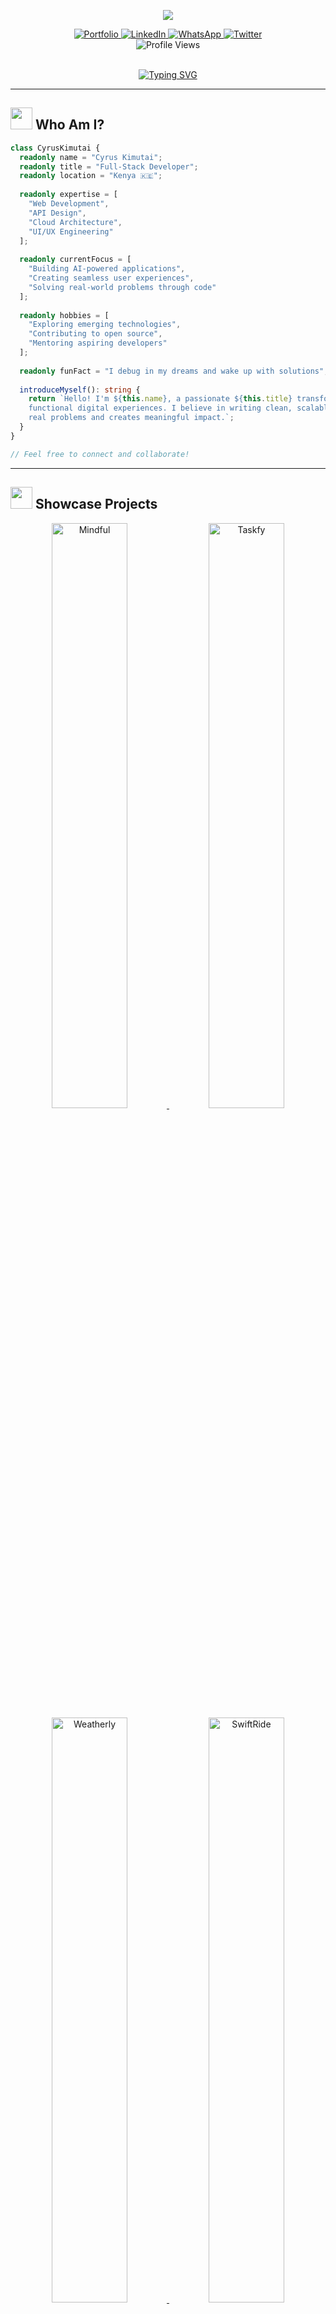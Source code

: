 <p align="center">
  <img src="https://capsule-render.vercel.app/api?type=waving&animation=twinkling&color=gradient&customColorList=0,2,3,5,30&height=200&section=header&text=Cyrus%20Kimutai&desc=Crafting%20Digital%20Experiences&fontSize=50&fontColor=ffffff&fontAlignY=40&descAlignY=60&descSize=20" />
</p>

<div align="center">
  <a href="https://cyrus-kimutai.vercel.app/">
    <img src="https://img.shields.io/badge/PORTFOLIO-00B1E9?style=for-the-badge&logo=Safari&logoColor=white&labelColor=080808" alt="Portfolio" />
  </a>
  <a href="https://www.linkedin.com/in/cyrus-kimutai-974012313/">
    <img src="https://img.shields.io/badge/LinkedIn-0A66C2?style=for-the-badge&logo=linkedin&logoColor=white&labelColor=080808" alt="LinkedIn" />
  </a>
  <a href="https://wa.me/254707071440">
    <img src="https://img.shields.io/badge/WhatsApp-25D366?style=for-the-badge&logo=whatsapp&logoColor=white&labelColor=080808" alt="WhatsApp" />
  </a>
  <a href="https://x.com/cyrus_Kim001">
    <img src="https://img.shields.io/badge/Twitter-1D9BF0?style=for-the-badge&logo=x&logoColor=white&labelColor=080808" alt="Twitter" />
  </a>
</div>

<div align="center">
  <img src="https://komarev.com/ghpvc/?username=Mutai001&color=blueviolet&style=for-the-badge&label=PROFILE+VIEWS" alt="Profile Views" />
</div>

<br>

<p align="center">
  <a href="https://cyrus-kimutai.vercel.app/">
    <img src="https://readme-typing-svg.herokuapp.com?font=Fira+Code&weight=600&size=24&duration=3000&pause=1000&center=true&vCenter=true&width=600&lines=Full-Stack+Developer;AI+Enthusiast;Problem+Solver;UX+Craftsman;Innovation+Architect;Digital+Experience+Creator" alt="Typing SVG" />
  </a>
</p>

---

## <img src="https://media.giphy.com/media/v1.Y2lkPTc5MGI3NjExNWpqZTFhdWoybmQ2aDlyZ3E0YzNnaHhkZGxmaW1hcnV1bm5jZXN0NyZlcD12MV9pbnRlcm5hbF9naWZfYnlfaWQmY3Q9cw/5L57f5fI3iENAscVZG/giphy.gif" width="35"> Who Am I?

```typescript
class CyrusKimutai {
  readonly name = "Cyrus Kimutai";
  readonly title = "Full-Stack Developer";
  readonly location = "Kenya 🇰🇪";
  
  readonly expertise = [
    "Web Development", 
    "API Design",
    "Cloud Architecture", 
    "UI/UX Engineering"
  ];
  
  readonly currentFocus = [
    "Building AI-powered applications",
    "Creating seamless user experiences",
    "Solving real-world problems through code"
  ];
  
  readonly hobbies = [
    "Exploring emerging technologies",
    "Contributing to open source",
    "Mentoring aspiring developers"
  ];
  
  readonly funFact = "I debug in my dreams and wake up with solutions";
  
  introduceMyself(): string {
    return `Hello! I'm ${this.name}, a passionate ${this.title} transforming ideas into elegant, 
    functional digital experiences. I believe in writing clean, scalable code that solves 
    real problems and creates meaningful impact.`;
  }
}

// Feel free to connect and collaborate!
```

---

## <img src="https://media.giphy.com/media/v1.Y2lkPTc5MGI3NjExbmpnZ2I5NzZ3dGgxdXhoYTl2MXBmNTZ3M2JlY25odjRtOTdzcGs5eCZlcD12MV9pbnRlcm5hbF9naWZfYnlfaWQmY3Q9cw/QWvra259h4LCvXJUk2/giphy.gif" width="35"> Showcase Projects

<div align="center">
  <a href="https://mindful-v2.vercel.app/">
    <img src="https://github-readme-stats.vercel.app/api/pin/?username=Mutai001&repo=mindful&title_color=00DDFF&text_color=FFFFFF&icon_color=FF00AA&bg_color=0D1117&border_color=0D1117" width="49%" alt="Mindful" />
  </a>
  <a href="https://react-assessment-xs2x.vercel.app/">
    <img src="https://github-readme-stats.vercel.app/api/pin/?username=Mutai001&repo=taskfy&title_color=00DDFF&text_color=FFFFFF&icon_color=FF00AA&bg_color=0D1117&border_color=0D1117" width="49%" alt="Taskfy" />
  </a>
</div>

<div align="center">
  <a href="https://weather-notification-app.vercel.app/">
    <img src="https://github-readme-stats.vercel.app/api/pin/?username=Mutai001&repo=weatherly&title_color=00DDFF&text_color=FFFFFF&icon_color=FF00AA&bg_color=0D1117&border_color=0D1117" width="49%" alt="Weatherly" />
  </a>
  <a href="https://vehicle-client.vercel.app/">
    <img src="https://github-readme-stats.vercel.app/api/pin/?username=Mutai001&repo=swiftride&title_color=00DDFF&text_color=FFFFFF&icon_color=FF00AA&bg_color=0D1117&border_color=0D1117" width="49%" alt="SwiftRide" />
  </a>
</div>

<div align="center">
  <p><b>Mindful</b> - AI-powered mental health support platform offering personalized guidance and resources</p>
  <p><b>Taskfy</b> - Intuitive todo list application with productivity analytics and smart categorization</p>
  <p><b>Weatherly</b> - Real-time weather forecasting with customizable alerts and interactive visualizations</p>
  <p><b>SwiftRide</b> - Modern car rental platform featuring seamless booking and comprehensive vehicle management</p>
</div>

---

## <img src="https://media.giphy.com/media/v1.Y2lkPTc5MGI3NjExdWJvNXlxbXZocjRoMW5ob3p1Y2l6eTFubzd0YWRycjBkNzZnMTh6cyZlcD12MV9pbnRlcm5hbF9naWZfYnlfaWQmY3Q9cw/uhWLu2lsU0rfLiwYlI/giphy.gif" width="35"> GitHub Analytics

<div align="center">
  <img src="https://github-readme-activity-graph.vercel.app/graph?username=Mutai001&bg_color=0D1117&color=00DDFF&line=FF00AA&point=FFFFFF&area=true&hide_border=true&radius=8" width="98%" alt="Contribution Graph" />
</div>

<div align="center">
  <img src="https://github-readme-stats.vercel.app/api?username=Mutai001&show_icons=true&theme=radical&bg_color=0D1117&hide_border=true&count_private=true&include_all_commits=true&border_radius=15&ring_color=00DDFF&custom_title=Cyrus's%20GitHub%20Stats" width="49%" alt="GitHub Stats" />
  
  <img src="https://github-readme-streak-stats.herokuapp.com/?user=Mutai001&theme=radical&background=0D1117&hide_border=true&border_radius=15&fire=FF00AA&currStreakNum=00DDFF&sideNums=00DDFF&ring=00DDFF" width="49%" alt="GitHub Streak" />
</div>

<div align="center">
  <img src="https://github-readme-stats.vercel.app/api/top-langs/?username=Mutai001&layout=compact&theme=radical&bg_color=0D1117&hide_border=true&border_radius=15&langs_count=8" width="45%" alt="Top Languages" />
</div>

---

## <img src="https://media.giphy.com/media/jSKBmKkvo2dPQQtsR1/giphy.gif" width="35"> Tech Stack

### <img src="https://media.giphy.com/media/v1.Y2lkPTc5MGI3NjExZ3YxbTlvZWxtM2Y3YXE2dDNwdDZlOGZueXNoYzh4MzJyYnhkemp2ZSZlcD12MV9pbnRlcm5hbF9naWZfYnlfaWQmY3Q9cw/QTmfitsmJRWPht4ZFK/giphy.gif" width="30"> Frontend Ecosystem

<div align="center">
  <img src="https://skillicons.dev/icons?i=html,css,javascript,typescript,react,nextjs,vue" alt="Frontend Skills" height="60" />
  <br>
  <img src="https://skillicons.dev/icons?i=tailwind" alt="Tailwind" height="60" />
  <img src="https://skillicons.dev/icons?i=materialui" alt="MaterialUI" height="60" />
  <img src="https://cdn.jsdelivr.net/gh/devicons/devicon/icons/sass/sass-original.svg" height="60" width="60" alt="SCSS" />
  <img src="https://raw.githubusercontent.com/saadeghi/daisyui/master/src/docs/static/images/daisyui-logo/favicon-192.png" height="60" alt="DaisyUI" />
  <img src="https://avatars.githubusercontent.com/u/139895814?s=200&v=4" height="60" alt="ShadcnUI" />
  <img src="https://www.framer.com/images/favicons/favicon-32x32.png" height="60" alt="Framer Motion" />
</div>

### <img src="https://media.giphy.com/media/v1.Y2lkPTc5MGI3NjExemh3azAyNXl0MGs2eXJrZHVybGFoMHlzYnloMGYycmk0NXB0MmVrNCZlcD12MV9pbnRlcm5hbF9naWZfYnlfaWQmY3Q9cw/VTMzfJhfaQAVsf7KAs/giphy.gif" width="30"> Backend Technologies

<div align="center">
  <img src="https://skillicons.dev/icons?i=nodejs,express,python,django,fastapi,flask" alt="Backend Skills" height="60" />
  <br>
  <img src="https://hono.dev/favicon.ico" height="60" alt="Hono" />
  <img src="https://avatars.githubusercontent.com/u/108468352?s=200&v=4" height="60" alt="Drizzle ORM" />
</div>

### <img src="https://media.giphy.com/media/v1.Y2lkPTc5MGI3NjExdTZnMjBvYnlqcnQwNDl3OXNsN3Rxb2dxZDlvdXM5Y3k3bHNueDQ0eCZlcD12MV9pbnRlcm5hbF9naWZfYnlfaWQmY3Q9cw/iJWXxAr2Za6EtN7Kkm/giphy.gif" width="30"> Database Solutions

<div align="center">
  <img src="https://skillicons.dev/icons?i=mongodb,postgresql,mysql,sqlite" alt="Database Skills" height="60" />
</div>

### <img src="https://media.giphy.com/media/v1.Y2lkPTc5MGI3NjExdnUwcGc2ZWkzZG0ycTMwYXJvbDduNHB0MHl0cXZ1ZnQyczR2cW52YiZlcD12MV9pbnRlcm5hbF9naWZfYnlfaWQmY3Q9cw/Yc5FmF2bZj8YERQiZn/giphy.gif" width="30"> DevOps & Deployment

<div align="center">
  <img src="https://skillicons.dev/icons?i=vercel,netlify,aws,azure,gcp,docker,kubernetes,cloudflare" alt="DevOps Skills" height="60" />
  <br>
  <img src="https://dashboard.render.com/favicon.ico" height="60" alt="Render" />
  <img src="https://github.githubassets.com/images/modules/site/features/actions-icon-actions.svg" height="60" alt="GitHub Actions" />
</div>

---

## <img src="https://media.giphy.com/media/v1.Y2lkPTc5MGI3NjExZ3Z3cDluMHJia3U2ajgyajJoZmkzYTBmcnk5bmF6cjJ2Z3hvajNlbSZlcD12MV9pbnRlcm5hbF9naWZfYnlfaWQmY3Q9cw/YRMb6dd7R4ooInbdpZ/giphy.gif" width="35"> Let's Connect

<div align="center">
  <a href="mailto:cyruskimutai001@gmail.com">
    <img src="https://img.shields.io/badge/Email-D14836?style=for-the-badge&logo=gmail&logoColor=white&labelColor=080808" alt="Email" />
  </a>
  <a href="https://www.linkedin.com/in/cyrus-kimutai-974012313/">
    <img src="https://img.shields.io/badge/LinkedIn-0A66C2?style=for-the-badge&logo=linkedin&logoColor=white&labelColor=080808" alt="LinkedIn" />
  </a>
  <a href="https://wa.me/254707071440?text=Hello%2C%20Cyrus%20are%20you%20available%20for%20a%20talk%20now%3F">
    <img src="https://img.shields.io/badge/WhatsApp-25D366?style=for-the-badge&logo=whatsapp&logoColor=white&labelColor=080808" alt="WhatsApp" />
  </a>
  <a href="https://x.com/cyrus_Kim001">
    <img src="https://img.shields.io/badge/Twitter-1D9BF0?style=for-the-badge&logo=x&logoColor=white&labelColor=080808" alt="Twitter" />
  </a>
  <a href="https://www.facebook.com/profile.php?id=100089002852823">
    <img src="https://img.shields.io/badge/Facebook-1877F2?style=for-the-badge&logo=facebook&logoColor=white&labelColor=080808" alt="Facebook" />
  </a>
  <a href="https://github.com/Mutai001">
    <img src="https://img.shields.io/badge/GitHub-181717?style=for-the-badge&logo=github&logoColor=white&labelColor=080808" alt="GitHub" />
  </a>
</div>

<div align="center">
  <h3>Open for Collaboration and Opportunities</h3>
  <p>I'm always excited to work on innovative projects and tackle challenging problems!</p>
</div>

<p align="center">
  <img src="https://capsule-render.vercel.app/api?type=waving&animation=twinkling&color=gradient&customColorList=0,2,3,5,30&height=120&section=footer" />
</p>
